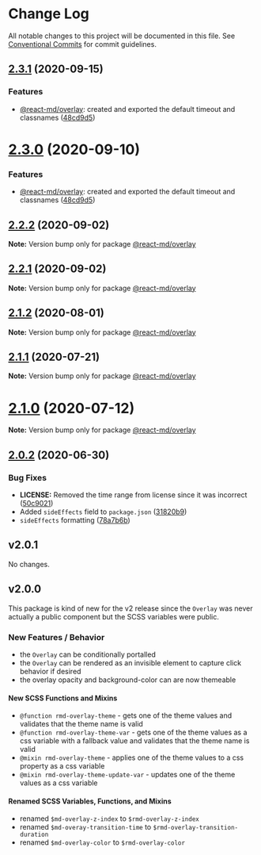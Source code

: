 # Change Log

All notable changes to this project will be documented in this file. See
[Conventional Commits](https://conventionalcommits.org) for commit guidelines.

## [2.3.1](https://github.com/mlaursen/react-md/compare/v2.2.0...v2.3.1) (2020-09-15)

### Features

- [@react-md/overlay](../overlay): created and exported the default timeout and
  classnames
  ([48cd9d5](https://github.com/mlaursen/react-md/commit/48cd9d584342d2050ce154755ca7927cd9f90a72))

# [2.3.0](https://github.com/mlaursen/react-md/compare/v2.2.0...v2.3.0) (2020-09-10)

### Features

- [@react-md/overlay](../overlay): created and exported the default timeout and
  classnames
  ([48cd9d5](https://github.com/mlaursen/react-md/commit/48cd9d584342d2050ce154755ca7927cd9f90a72))

## [2.2.2](https://github.com/mlaursen/react-md/compare/v2.2.1...v2.2.2) (2020-09-02)

**Note:** Version bump only for package [@react-md/overlay](../overlay)

## [2.2.1](https://github.com/mlaursen/react-md/compare/v2.2.0...v2.2.1) (2020-09-02)

**Note:** Version bump only for package [@react-md/overlay](../overlay)

## [2.1.2](https://github.com/mlaursen/react-md/compare/v2.1.1...v2.1.2) (2020-08-01)

**Note:** Version bump only for package [@react-md/overlay](../overlay)

## [2.1.1](https://github.com/mlaursen/react-md/compare/v2.1.0...v2.1.1) (2020-07-21)

**Note:** Version bump only for package [@react-md/overlay](../overlay)

# [2.1.0](https://github.com/mlaursen/react-md/compare/v2.0.4...v2.1.0) (2020-07-12)

**Note:** Version bump only for package [@react-md/overlay](../overlay)

## [2.0.2](https://github.com/mlaursen/react-md/compare/v2.0.1...v2.0.2) (2020-06-30)

### Bug Fixes

- **LICENSE:** Removed the time range from license since it was incorrect
  ([50c9021](https://github.com/mlaursen/react-md/commit/50c9021cedc0d642758b9fd541bb6c93d2fe1786))
- Added `sideEffects` field to `package.json`
  ([31820b9](https://github.com/mlaursen/react-md/commit/31820b9b43705e5849664500a17b6849eb6dc2a9))
- `sideEffects` formatting
  ([78a7b6b](https://github.com/mlaursen/react-md/commit/78a7b6b0e40c7daefb749835670705f21bd21720))

## v2.0.1

No changes.

## v2.0.0

This package is kind of new for the v2 release since the `Overlay` was never
actually a public component but the SCSS variables were public.

### New Features / Behavior

- the `Overlay` can be conditionally portalled
- the `Overlay` can be rendered as an invisible element to capture click
  behavior if desired
- the overlay opacity and background-color can are now themeable

#### New SCSS Functions and Mixins

- `@function rmd-overlay-theme` - gets one of the theme values and validates
  that the theme name is valid
- `@function rmd-overlay-theme-var` - gets one of the theme values as a css
  variable with a fallback value and validates that the theme name is valid
- `@mixin rmd-overlay-theme` - applies one of the theme values to a css property
  as a css variable
- `@mixin rmd-overlay-theme-update-var` - updates one of the theme values as a
  css variable

#### Renamed SCSS Variables, Functions, and Mixins

- renamed `$md-overlay-z-index` to `$rmd-overlay-z-index`
- renamed `$md-overay-transition-time` to `$rmd-overlay-transition-duration`
- renamed `$md-overlay-color` to `$rmd-overlay-color`
